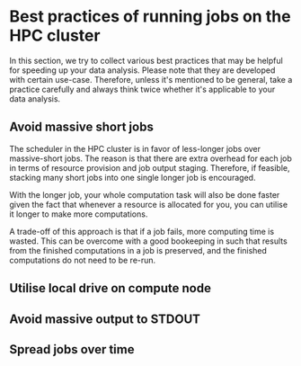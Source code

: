 # Best practices of running jobs on the HPC cluster

In this section, we try to collect various best practices that may be helpful for speeding up your data analysis.  Please note that they are developed with certain use-case. Therefore, unless it's mentioned to be general, take a practice carefully and always think twice whether it's applicable to your data analysis.

## Avoid massive short jobs

The scheduler in the HPC cluster is in favor of less-longer jobs over massive-short jobs. The reason is that there are extra overhead for each job in terms of resource provision and job output staging.  Therefore, if feasible, stacking many short jobs into one single longer job is encouraged.

With the longer job, your whole computation task will also be done faster given the fact that whenever a resource is allocated for you, you can utilise it longer to make more computations.

A trade-off of this approach is that if a job fails, more computing time is wasted. This can be overcome with a good bookeeping in such that results from the finished computations in a job is preserved, and the finished computations do not need to be re-run.

## Utilise local drive on compute node

## Avoid massive output to STDOUT

## Spread jobs over time
